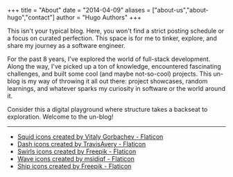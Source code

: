 +++
title = "About"
date = "2014-04-09"
aliases = ["about-us","about-hugo","contact"]
author = "Hugo Authors"
+++

This isn't your typical blog. Here, you won't find a strict posting schedule or a focus on curated perfection.  This space is for me to tinker, explore, and share my journey as a software engineer.

For the past 8 years, I've explored the world of full-stack development. Along the way, I've picked up a ton of knowledge, encountered fascinating challenges, and built some cool (and maybe not-so-cool) projects. This un-blog is my way of throwing it all out there: project showcases, random learnings, and whatever sparks my curiosity in software or the world around it.

Consider this a digital playground where structure takes a backseat to exploration.  Welcome to the un-blog!

------

- <a href="https://www.flaticon.com/free-icons/squid" title="squid icons">Squid icons created by Vitaly Gorbachev - Flaticon</a>
- <a href="https://www.flaticon.com/free-icons/dash" title="dash icons">Dash icons created by TravisAvery - Flaticon</a>
- <a href="https://www.flaticon.com/free-icons/swirls" title="swirls icons">Swirls icons created by Freepik - Flaticon</a>
- <a href="https://www.flaticon.com/free-icons/wave" title="wave icons">Wave icons created by msidiqf - Flaticon</a>
- <a href="https://www.flaticon.com/free-icons/ship" title="ship icons">Ship icons created by Freepik - Flaticon</a>
